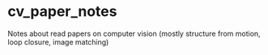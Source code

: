# cv_paper_notes
Notes about read papers on computer vision (mostly structure from motion, loop closure, image matching)
